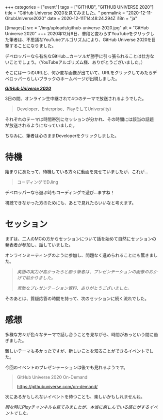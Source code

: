 +++
categories = ["event"]
tags = ["GITHUB", "GITHUB UNIVERSE 2020"]
title = "GitHub Universe 2020を見てみました。"
permalink = "2020-12-11-GitubUniverse2020"
date = 2020-12-11T14:48:24.294Z
i18n = "ja"

[[images]]
src = "/img/uploads/github-universe-2020.jpg"
alt = "GitHub Universe 2020"
+++
2020年12月9日、普段と変わらずYouTubeをクリックした筆者は、不思議なYouTubeアルゴリズムにより、GitHub Universe 2020を目撃することになりました。

デベロッパーなら有名なGitHub...カーソルが勝手に引っ張られることは仕方ないことでしょう。（YouTubeアルゴリズム様、ありがとうございました。）

そこには一つのURLと、何か変な画像が出ていて、URLをクリックしてみたらデベロッパーらしいブラックのホームページが出現しました。

***[GitHub Universe 2020](https://githubuniverse.com/)***

3日の間、オンライン生中継されて4つのテーマで放送されるようでした。

> Developer、Enterprise、PlayそしてUnivers(ity)

それぞれのテーマは時間帯別にセッションが分かれ、その時間には該当の話題が放送されるようになっていました。

ちなみに、筆者は心のままDeveloperをクリックしました。

# 待機

始まりにあたって、待機している方々に動画を見せていましたが、これが…

> コーディングでDJing

デベロッパーなら遊ぶ時もコーディングで遊び…ますね！

視聴できなかった方のためにも、あとで見れたらいいなと考えます。

# セッション

まずは、二人のMCの方からセッションについて話を始めて自然にセッションの発表者が参加し、話していました。

オンラインミーティングのように参加し、問題なく進められることにも驚きました。

> *英語の実力が高かったらと願う筆者は、プレゼンテーションの画像のおかげで助かりました。*
>
> *素敵なプレゼンテーション資料、ありがとうございました。*

そのあとは、質疑応答の時間を持って、次のセッションに続く流れでした。

# 感想

多様な方々が色々なテーマで話し合うことを見ながら、時間があっという間に過ぎました。

難しいテーマも多かったですが、新しいことを知ることができるイベントでした。

今回のイベントのプレゼンテーションは後でも見れるようです。

> GitHub Universe 2020 On-Demand
>
> <https://githubuniverse.com/on-demand/>

次にあるかもしれないイベントを待つことも、楽しいかもしれませんね。

*暇な時にPlayチャンネルも見てみましたが、本当に楽しんでいる感じがするイベントでした。*